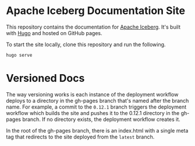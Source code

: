 # Apache Iceberg Documentation Site

This repository contains the documentation for [Apache Iceberg](https://github.com/apache/iceberg).
It's built with [Hugo](https://gohugo.io/) and hosted on GitHub pages.

To start the site locally, clone this repository and run the following.
```
hugo serve
```

# Versioned Docs

The way versioning works is each instance of the deployment workflow deploys to a directory in
the gh-pages branch that's named after the branch name. For example, a commit to the `0.12.1` branch
triggers the deployment workflow which builds the site and pushes it to the 0.12.1 directory in the gh-pages
branch. If no directory exists, the deployment workflow creates it.

In the root of the gh-pages branch, there is an index.html with a single meta tag that redirects to the
site deployed from the `latest` branch.